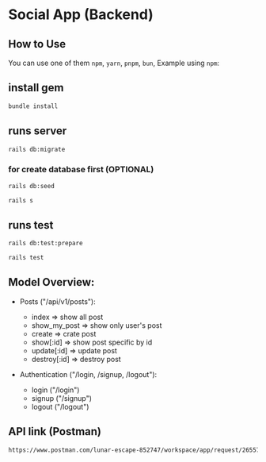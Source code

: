 # Social App (Backend)

## How to Use
You can use one of them `npm`, `yarn`, `pnpm`, `bun`, Example using `npm`:

## install gem
```bash
bundle install
```

## runs server
```bash
rails db:migrate
```
### for create database first (OPTIONAL)
```bash
rails db:seed
```
```bash
rails s
```

## runs test
```bash
rails db:test:prepare
```
```bash
rails test
```

## Model Overview:
- Posts ("/api/v1/posts"):
  - index => show all post
  - show_my_post => show only user's post
  - create => crate post
  - show[:id] => show post specific by id
  - update[:id] => update post
  - destroy[:id] => destroy post

- Authentication ("/login, /signup, /logout"):
  - login ("/login")
  - signup ("/signup")
  - logout ("/logout")
  
## API link (Postman)
```bash
https://www.postman.com/lunar-escape-852747/workspace/app/request/26557824-778635d9-7e29-4ac7-b3ff-d3ef9909f34c
```
